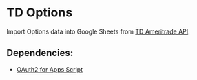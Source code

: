 # TD Options
Import Options data into Google Sheets from [TD Ameritrade API](https://developer.tdameritrade.com/apis).

## Dependencies:
- [OAuth2 for Apps Script](https://github.com/gsuitedevs/apps-script-oauth2)
